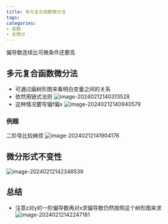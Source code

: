 ```yaml
---
title: 多元复合函数微分法
tags: 
categories: 
- 高数
- 全微分
---
```

偏导数连续比可微条件还要高
## 多元复合函数微分法
- 可通过画树形图来看明白变量之间的关系
- 依然用链式法则
![image-20240212140313528](https://afly0321.oss-cn-hangzhou.aliyuncs.com/img/image-20240212140313528.png)
- 这种情况要写偏f偏x
![image-20240212140940579](https://afly0321.oss-cn-hangzhou.aliyuncs.com/img/image-20240212140940579.png)
### 例题
二阶导比较麻烦
![image-20240212141904176](https://afly0321.oss-cn-hangzhou.aliyuncs.com/img/image-20240212141904176.png)

## 微分形式不变性
![image-20240212142346539](https://afly0321.oss-cn-hangzhou.aliyuncs.com/img/image-20240212142346539.png)

## 总结
- 注意z对y的一阶偏导数再对x求偏导数仍然按照这个树形图来求
![image-20240212142247181](https://afly0321.oss-cn-hangzhou.aliyuncs.com/img/image-20240212142247181.png)
